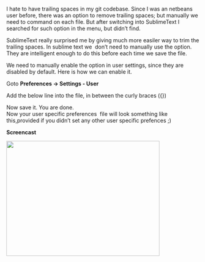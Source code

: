 I hate to have trailing spaces in my git codebase. Since I was an netbeans user before, there was an option to remove trailing spaces; but manually we need to command on each file. But after switching into SublimeText I searched for such option in the menu, but didn’t find.

SublimeText really surprised me by giving much more easiler way to trim the trailing spaces. In sublime text we  don’t need to manually use the option. They are intelligent enough to do this before each time we save the file.

We need to manually enable the option in user settings, since they are disabled by default. Here is how we can enable it.

Goto **Preferences -&gt; Settings - User**

Add the below line into the file, in between the curly braces ({})

Now save it. You are done.  
Now your user specific preferences  file will look something like this,provided if you didn’t set any other user specific prefences ;)

**Screencast**

[<img src="https://lh6.googleusercontent.com/-s3yX_46lzpM/UCNnkJZCeTI/AAAAAAAAGas/LiF2Pu1KVA0/s400/sublime-trailing-space.gif" width="400" height="300" />](https://lh6.googleusercontent.com/-s3yX_46lzpM/UCNnkJZCeTI/AAAAAAAAGas/LiF2Pu1KVA0/s800/sublime-trailing-space.gif)
